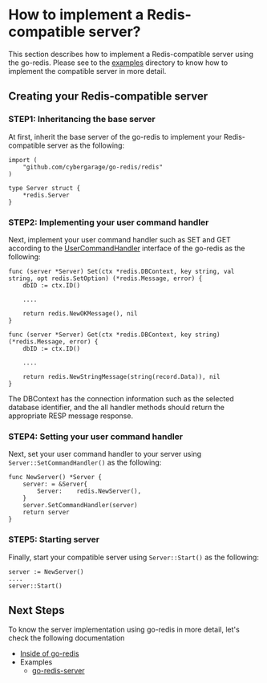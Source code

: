 # How to implement a Redis-compatible server?

This section describes how to implement a Redis-compatible server using the go-redis. Please see to the [examples](../examples) directory to know how to implement the compatible server in more detail.

## Creating your Redis-compatible server

### STEP1: Inheritancing the base server

At first, inherit the base server of the go-redis to implement your Redis-compatible server as the following:

```
import (
	"github.com/cybergarage/go-redis/redis"
)

type Server struct {
	*redis.Server
}
```

### STEP2: Implementing your user command handler

Next, implement your user command handler such as SET and GET according to the [UserCommandHandler](../redis/handler.go) interface of the go-redis as the following:

```
func (server *Server) Set(ctx *redis.DBContext, key string, val string, opt redis.SetOption) (*redis.Message, error) {
	dbID := ctx.ID()

    ....

	return redis.NewOKMessage(), nil
}

func (server *Server) Get(ctx *redis.DBContext, key string) (*redis.Message, error) {
	dbID := ctx.ID()

    ....

	return redis.NewStringMessage(string(record.Data)), nil
}
```

The DBContext has the connection information such as the selected database identifier, and the all handler methods should return the appropriate RESP message response.

### STEP4: Setting your user command handler

Next, set your user command handler to your server using `Server::SetCommandHandler()` as the following:

```
func NewServer() *Server {
	server: = &Server{
		Server:    redis.NewServer(),
	}
    server.SetCommandHandler(server)
    return server
}
```

### STEP5: Starting server

Finally, start your compatible server using `Server::Start()` as the following:

```
server := NewServer()
....
server::Start()
```

## Next Steps

To know the server implementation using go-redis in more detail, let's check the following documentation 

- [Inside of go-redis](server_inside.md)
- Examples
    - [go-redis-server](../examples/go-redis-server)
